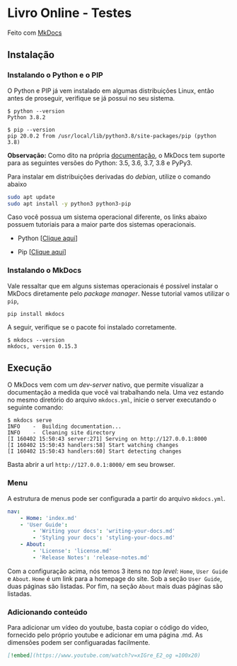 # Livro Online - Testes

Feito com [MkDocs](https://www.mkdocs.org/#mkdocs)

## Instalação

### Instalando o Python e o PIP

O Python e PIP já vem instalado em algumas distribuições Linux, então antes de proseguir, verifique se já possui no seu sistema.

```console
$ python --version
Python 3.8.2
```

```console
$ pip --version
pip 20.0.2 from /usr/local/lib/python3.8/site-packages/pip (python 3.8)
```

**Observação:** Como dito na própria [documentação](https://www.mkdocs.org/#manual-installation), o MkDocs tem suporte para as seguintes versões do Python: 3.5, 3.6, 3.7, 3.8 e PyPy3.

Para instalar em distribuições derivadas do *debian*, utilize o comando abaixo

```bash
sudo apt update
sudo apt install -y python3 python3-pip
```

Caso você possua um sistema operacional diferente, os links abaixo possuem tutoriais para a maior parte dos sistemas operacionais.

* Python [[Clique aqui](https://realpython.com/installing-python/)]

* Pip [[Clique aqui](https://pip.pypa.io/en/stable/installing/)]


### Instalando o MkDocs

Vale ressaltar que em alguns sistemas operacionais é possível instalar o MkDocs diretamente pelo *package manager*. Nesse tutorial vamos utilizar o `pip`, 

```properties
pip install mkdocs
```

A seguir, verifique se o pacote foi instalado corretamente.

```console
$ mkdocs --version
mkdocs, version 0.15.3
```

## Execução

O MkDocs vem com um *dev-server* nativo, que permite visualizar a documentação a medida que você vai trabalhando nela. Uma vez estando no mesmo diretório do arquivo `mkdocs.yml`, inicie o server executando o seguinte comando:

```console
$ mkdocs serve
INFO    -  Building documentation...
INFO    -  Cleaning site directory
[I 160402 15:50:43 server:271] Serving on http://127.0.0.1:8000
[I 160402 15:50:43 handlers:58] Start watching changes
[I 160402 15:50:43 handlers:60] Start detecting changes
```

Basta abrir a url `http://127.0.0.1:8000/` em seu browser.

### Menu

A estrutura de menus pode ser configurada a partir do arquivo `mkdocs.yml`.

```YAML
nav:
    - Home: 'index.md'
    - 'User Guide':
        - 'Writing your docs': 'writing-your-docs.md'
        - 'Styling your docs': 'styling-your-docs.md'
    - About:
        - 'License': 'license.md'
        - 'Release Notes': 'release-notes.md'
```

Com a configuração acima, nós temos 3 itens no *top level*: `Home`, `User Guide` e `About`. `Home` é um link para a homepage do site. Sob a seção `User Guide`, duas páginas são listadas. Por fim, na seção `About` mais duas páginas são listadas.

### Adicionando conteúdo

Para adicionar um vídeo do youtube, basta copiar o código do vídeo, fornecido pelo próprio youtube e adicionar em uma página .md. As dimensões podem ser configuaradas facilmente.

```markdown
[!embed](https://www.youtube.com/watch?v=xIGre_E2_og =100x20)
```
